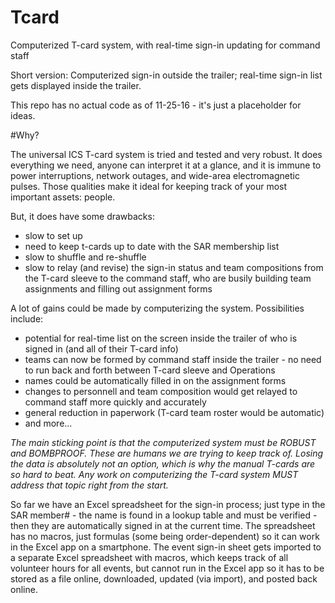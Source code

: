 # Tcard
Computerized T-card system, with real-time sign-in updating for command staff 

Short version: Computerized sign-in outside the trailer; real-time sign-in list gets displayed inside the trailer.

This repo has no actual code as of 11-25-16 - it's just a placeholder for ideas.

#Why?

The universal ICS T-card system is tried and tested and very robust.  It does everything we need, anyone can interpret it at a glance, and it is immune to power interruptions, network outages, and wide-area electromagnetic pulses.  Those qualities make it ideal for keeping track of your most important assets: people.

But, it does have some drawbacks:
- slow to set up
- need to keep t-cards up to date with the SAR membership list
- slow to shuffle and re-shuffle
- slow to relay (and revise) the sign-in status and team compositions from the T-card sleeve to the command staff, who are busily building team assignments and filling out assignment forms

A lot of gains could be made by computerizing the system.  Possibilities include:
- potential for real-time list on the screen inside the trailer of who is signed in (and all of their T-card info)
- teams can now be formed by command staff inside the trailer - no need to run back and forth between T-card sleeve and Operations
- names could be automatically filled in on the assignment forms
- changes to personnell and team composition would get relayed to command staff more quickly and accurately
- general reduction in paperwork (T-card team roster would be automatic)
- and more...

_The main sticking point is that the computerized system must be ROBUST and BOMBPROOF.  These are humans we are trying to keep track of.  Losing the data is absolutely not an option, which is why the manual T-cards are so hard to beat.  Any work on computerizing the T-card system MUST address that topic right from the start._

So far we have an Excel spreadsheet for the sign-in process; just type in the SAR member# - the name is found in a lookup table and must be verified - then they are automatically signed in at the current time.  The spreadsheet has no macros, just formulas (some being order-dependent) so it can work in the Excel app on a smartphone.  The event sign-in sheet gets imported to a separate Excel spreadsheet with macros, which keeps track of all volunteer hours for all events, but cannot run in the Excel app so it has to be stored as a file online, downloaded, updated (via import), and posted back online.
